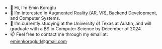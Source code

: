 - 👋 Hi, I’m Emin Koroglu
- 👀 I’m interested in Augmented Reality (AR, VR), Backend Development, and Computer Systems.
- 🌱 I’m currently studying at the University of Texas at Austin, and will graduate with a BS in Computer Science by December of 2024.
- 📫 Feel free to contact me through my email at: eminnkoroglu.1@gmail.com

<!---
Emin5001/Emin5001 is a ✨ special ✨ repository because its `README.md` (this file) appears on your GitHub profile.
You can click the Preview link to take a look at your changes.
--->
